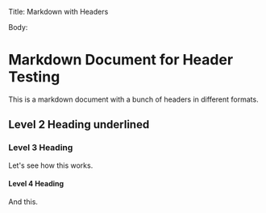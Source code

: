 Title:  Markdown with Headers

Body: 

Markdown Document for Header Testing
====================================

This is a markdown document with a bunch of headers in different formats. 

Level 2 Heading underlined
--------------------------

### Level 3 Heading

Let's see how this works. 

#### Level 4 Heading ###

And this. 

